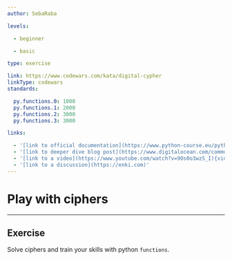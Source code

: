 ```yaml
---
author: SebaRaba

levels:

  - beginner

  - basic

type: exercise

link: https://www.codewars.com/kata/digital-cypher
linkType: codewars
standards:

  py.functions.0: 1000
  py.functions.1: 2000
  py.functions.2: 3000
  py.functions.3: 3000

links:

  - '[link to official documentation](https://www.python-course.eu/python3_functions.php){website}'
  - '[link to deeper dive blog post](https://www.digitalocean.com/community/tutorials/how-to-define-functions-in-python-3){website}'
  - '[link to a video](https://www.youtube.com/watch?v=9Os0o3wzS_I){video}'
  - '[link to a discussion](https://enki.com)'
---
```


# Play with ciphers

---
## Exercise

Solve ciphers and train your skills with python `functions`.
